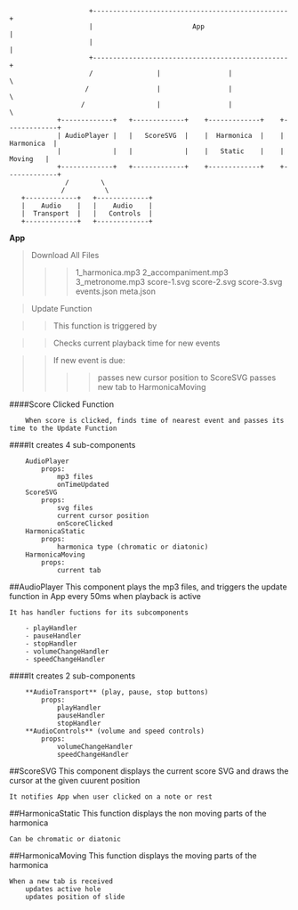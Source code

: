 

```
                    +-------------------------------------------------+
                    |                         App                     |
                    |                                                 |
                    +-------------------------------------------------+
                    /                |                 |              \
                   /                 |                 |               \
                  /                  |                 |                \
            +-------------+   +-------------+    +-------------+    +-------------+ 
            | AudioPlayer |   |   ScoreSVG  |    |  Harmonica  |    |  Harmonica  |
            |             |   |             |    |   Static    |    |    Moving   |
            +-------------+   +-------------+    +-------------+    +-------------+
              /        \       
             /          \
   +-------------+   +-------------+    
   |    Audio    |   |    Audio    |   
   |  Transport  |   |   Controls  |   
   +-------------+   +-------------+   

```

**App**
>Download All Files
>>>1_harmonica.mp3
>>>2_accompaniment.mp3
>>>3_metronome.mp3
>>>score-1.svg
>>>score-2.svg
>>>score-3.svg
>>>events.json
>>>meta.json

>Update Function

>>This function is triggered by <AudioPlayer>

>>Checks current playback time for new events

>>If new event is due:
>>>>passes new cursor position to ScoreSVG
>>>>passes new tab to HarmonicaMoving

####Score Clicked Function

        When score is clicked, finds time of nearest event and passes its time to the Update Function

####It creates 4 sub-components

        AudioPlayer
            props:
                mp3 files
                onTimeUpdated
        ScoreSVG
            props:
                svg files
                current cursor position
                onScoreClicked
        HarmonicaStatic 
            props:
                harmonica type (chromatic or diatonic)
        HarmonicaMoving
            props:
                current tab

##AudioPlayer
    This component plays the mp3 files, and triggers the update function in App every 50ms when playback is active

    It has handler fuctions for its subcomponents

        - playHandler
        - pauseHandler
        - stopHandler
        - volumeChangeHandler
        - speedChangeHandler

####It creates 2 sub-components

        **AudioTransport** (play, pause, stop buttons)
            props:
                playHandler
                pauseHandler
                stopHandler
        **AudioControls** (volume and speed controls)
            props:
                volumeChangeHandler
                speedChangeHandler

##ScoreSVG
    This component displays the current score SVG and draws the cursor at the given cuurent position

    It notifies App when user clicked on a note or rest   

##HarmonicaStatic
    This function displays the non moving parts of the harmonica

    Can be chromatic or diatonic

##HarmonicaMoving
    This function displays the moving parts of the harmonica

    When a new tab is received
        updates active hole
        updates position of slide 